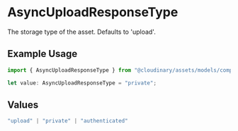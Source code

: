 # AsyncUploadResponseType

The storage type of the asset. Defaults to 'upload'.

## Example Usage

```typescript
import { AsyncUploadResponseType } from "@cloudinary/assets/models/components";

let value: AsyncUploadResponseType = "private";
```

## Values

```typescript
"upload" | "private" | "authenticated"
```